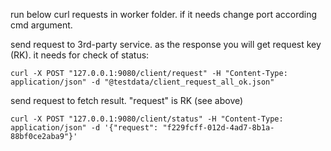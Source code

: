 run below curl requests in worker folder. if it needs change port according cmd argument. 

send request to 3rd-party service. as the response you will get request key (RK). it needs for check of status:   

`curl -X POST "127.0.0.1:9080/client/request" -H "Content-Type: application/json" -d "@testdata/client_request_all_ok.json"`

send request to fetch result. "request" is RK (see above)

`curl -X POST "127.0.0.1:9080/client/status" -H "Content-Type: application/json" -d '{"request": "f229fcff-012d-4ad7-8b1a-88bf0ce2aba9"}'`